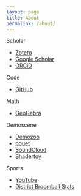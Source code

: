 ```yaml
---
layout: page
title: About
permalink: /about/
---
```


Scholar
- [Zotero](https://www.zotero.org/dnanto/cv)
- [Google Scholar](https://scholar.google.com/citations?user=iEz2FjoAAAAJ&hl=en)
- [ORCiD](https://orcid.org/0000-0002-6123-2441)

Code
- [GitHub](https://github.com/dnanto)

Math
- [GeoGebra](https://www.geogebra.org/u/dnanto)

Demoscene
- [Demozoo](https://demozoo.org/sceners/118125/)
- [pouët](https://www.pouet.net/user.php?who=104045)
- [SoundCloud](https://soundcloud.com/remaindeer)
- [Shadertoy](https://www.shadertoy.com/user/remaindeer)

Sports
- [YouTube](https://www.youtube.com/channel/UCSC6fviKr9oX2Ijk3LeBf8w)
- [District Broomball Stats](http://binf.gmu.edu/dnegron2/broomball/)

